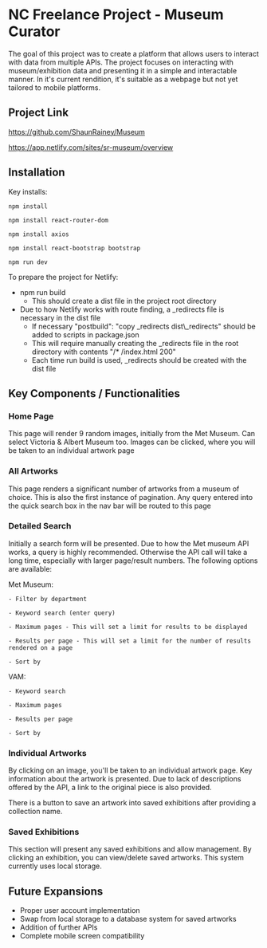 # NC Freelance Project - Museum Curator

The goal of this project was to create a platform that allows users to interact with data from multiple APIs. The project focuses
on interacting with museum/exhibition data and presenting it in a simple and interactable manner. In it's current rendition, it's suitable as a webpage but not yet tailored to mobile platforms.

## Project Link

https://github.com/ShaunRainey/Museum

https://app.netlify.com/sites/sr-museum/overview

## Installation

Key installs:

```
npm install
```
```
npm install react-router-dom
```
```
npm install axios
```
```
npm install react-bootstrap bootstrap
```
```
npm run dev
```

To prepare the project for Netlify:

- npm run build
    - This should create a dist file in the project root directory
- Due to how Netlify works with route finding, a _redirects file is necessary in the dist file
    - If necessary "postbuild": "copy _redirects dist\\_redirects" should be added to scripts in package.json
    - This will require manually creating the _redirects file in the root directory with contents "/*    /index.html   200"
    - Each time run build is used, _redirects should be created with the dist file

## Key Components / Functionalities

### Home Page

This page will render 9 random images, initially from the Met Museum. Can select Victoria & Albert Museum too. Images can be clicked, where 
you will be taken to an individual artwork page

### All Artworks

This page renders a significant number of artworks from a museum of choice. This is also the first instance of pagination. Any query entered
into the quick search box in the nav bar will be routed to this page

### Detailed Search

Initially a search form will be presented. Due to how the Met museum API works, a query is highly recommended. Otherwise the API call will take
a long time, especially with larger page/result numbers. The following options are available:

Met Museum:

    - Filter by department
    
    - Keyword search (enter query)
    
    - Maximum pages - This will set a limit for results to be displayed
    
    - Results per page - This will set a limit for the number of results rendered on a page
    
    - Sort by

VAM:

    - Keyword search
    
    - Maximum pages
    
    - Results per page
    
    - Sort by

### Individual Artworks

By clicking on an image, you'll be taken to an individual artwork page. Key information about the artwork is presented. Due to lack of descriptions offered by the API, a link to the original piece is also provided. 

There is a button to save an artwork into saved exhibitions after providing a collection name.

### Saved Exhibitions

This section will present any saved exhibitions and allow management. By clicking an exhibition, you can view/delete saved artworks. This system currently uses local storage.

## Future Expansions

- Proper user account implementation 
- Swap from local storage to a database system for saved artworks
- Addition of further APIs
- Complete mobile screen compatibility
